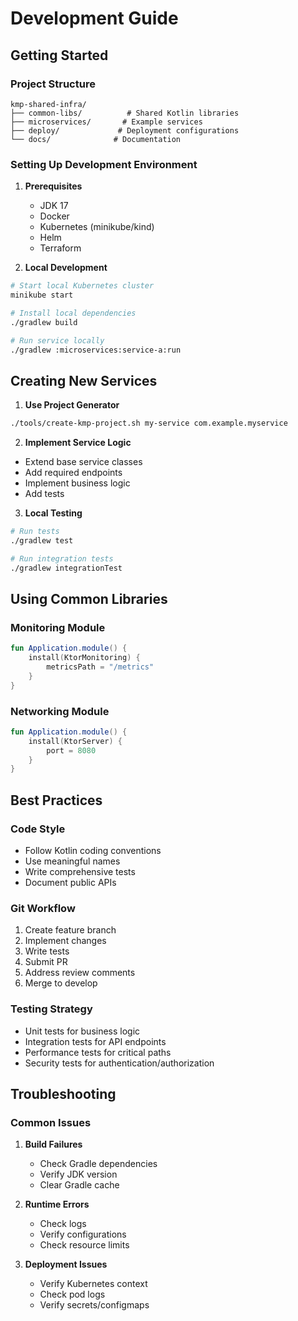 # Development Guide

## Getting Started

### Project Structure
```
kmp-shared-infra/
├── common-libs/          # Shared Kotlin libraries
├── microservices/       # Example services
├── deploy/             # Deployment configurations
└── docs/              # Documentation
```

### Setting Up Development Environment

1. **Prerequisites**
   - JDK 17
   - Docker
   - Kubernetes (minikube/kind)
   - Helm
   - Terraform

2. **Local Development**
```bash
# Start local Kubernetes cluster
minikube start

# Install local dependencies
./gradlew build

# Run service locally
./gradlew :microservices:service-a:run
```

## Creating New Services

1. **Use Project Generator**
```bash
./tools/create-kmp-project.sh my-service com.example.myservice
```

2. **Implement Service Logic**
- Extend base service classes
- Add required endpoints
- Implement business logic
- Add tests

3. **Local Testing**
```bash
# Run tests
./gradlew test

# Run integration tests
./gradlew integrationTest
```

## Using Common Libraries

### Monitoring Module
```kotlin
fun Application.module() {
    install(KtorMonitoring) {
        metricsPath = "/metrics"
    }
}
```

### Networking Module
```kotlin
fun Application.module() {
    install(KtorServer) {
        port = 8080
    }
}
```

## Best Practices

### Code Style
- Follow Kotlin coding conventions
- Use meaningful names
- Write comprehensive tests
- Document public APIs

### Git Workflow
1. Create feature branch
2. Implement changes
3. Write tests
4. Submit PR
5. Address review comments
6. Merge to develop

### Testing Strategy
- Unit tests for business logic
- Integration tests for API endpoints
- Performance tests for critical paths
- Security tests for authentication/authorization

## Troubleshooting

### Common Issues
1. **Build Failures**
   - Check Gradle dependencies
   - Verify JDK version
   - Clear Gradle cache

2. **Runtime Errors**
   - Check logs
   - Verify configurations
   - Check resource limits

3. **Deployment Issues**
   - Verify Kubernetes context
   - Check pod logs
   - Verify secrets/configmaps
